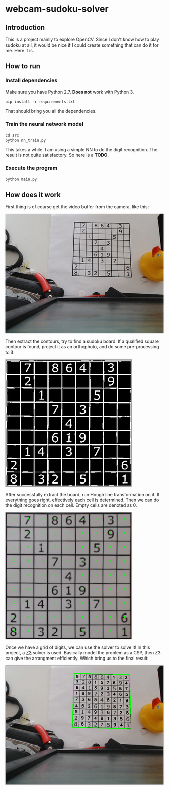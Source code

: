 # webcam-sudoku-solver

## Introduction
This is a project mainly to explore OpenCV. Since I don't know how to play sudoku at all, it would be nice if I could create something that can do it for me. Here it is.

## How to run
### Install dependencies
Make sure you have Python 2.7. __Does not__ work with Python 3.
```
pip install -r requirements.txt
```
That should bring you all the dependencies.

### Train the neural network model
```
cd src
python nn_train.py
```
This takes a while. I am using a simple NN to do the digit recognition. The result is not quite satisfactory. So here is a __TODO__. 

### Execute the program
```
python main.py
```

## How does it work
First thing is of course get the video buffer from the camera, like this: 

![raw](./picture/raw.jpg)

Then extract the contours, try to find a sudoku board. If a qualified square contour is found, project it as an orthophoto, and do some pre-processing to it. 

![ortho_bw](./picture/ortho_bw.png)

After successfully extract the board, run Hough line transformation on it. If everything goes right, effectively each cell is determined. Then we can do the digit recognition on each cell. Empty cells are denoted as 0. 

![ortho_raw](./picture/ortho_raw.png)

Once we have a grid of digits, we can use the solver to solve it! In this project, a [Z3](https://github.com/Z3Prover/z3) solver is used. Basically model the problem as a CSP, then Z3 can give the arrangment efficiently. Which bring us to the final result: 

![result](./picture/projected_raw.png)
